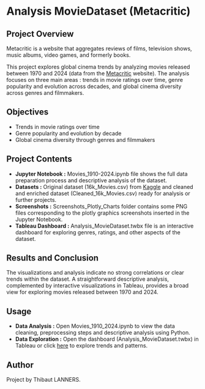 # Analysis MovieDataset (Metacritic)

## Project Overview
Metacritic is a website that aggregates reviews of films, television shows, music albums, video games, and formerly books.

This project explores global cinema trends by analyzing movies released between 1970 and 2024 (data from the [Metacritic](https://www.metacritic.com/) website). The analysis focuses on three main areas : trends in movie ratings over time, genre popularity and evolution across decades, and global cinema diversity across genres and filmmakers.

## Objectives
- Trends in movie ratings over time
- Genre popularity and evolution by decade
- Global cinema diversity through genres and filmmakers

## Project Contents
- **Jupyter Notebook :** Movies_1910-2024.ipynb file shows the full data preparation process and descriptive analysis of the dataset.
- **Datasets :** Original dataset (16k_Movies.csv) from [Kaggle](https://www.kaggle.com/datasets/kashifsahil/16000-movies-1910-2024-metacritic) and cleaned and enriched dataset (Cleaned_16k_Movies.csv) ready for analysis or further projects.
- **Screenshots :** Screenshots_Plotly_Charts folder contains some PNG files corresponding to the plotly graphics screenshots inserted in the Jupyter Notebook.
- **Tableau Dashboard :** Analysis_MovieDataset.twbx file is an interactive dashboard for exploring genres, ratings, and other aspects of the dataset.

## Results and Conclusion
The visualizations and analysis indicate no strong correlations or clear trends within the dataset. A straightforward descriptive analysis, complemented by interactive visualizations in Tableau, provides a broad view for exploring movies released between 1970 and 2024.

## Usage 
- **Data Analysis :** Open Movies_1910_2024.ipynb to view the data cleaning, preprocessing steps and descriptive analysis using Python.
- **Data Exploration :** Open the dashboard (Analysis_MovieDataset.twbx) in Tableau or click [here](https://public.tableau.com/shared/6CJJQQP8N?:display_count=n&:origin=viz_share_link) to explore trends and patterns.

## Author
Project by Thibaut LANNERS.
